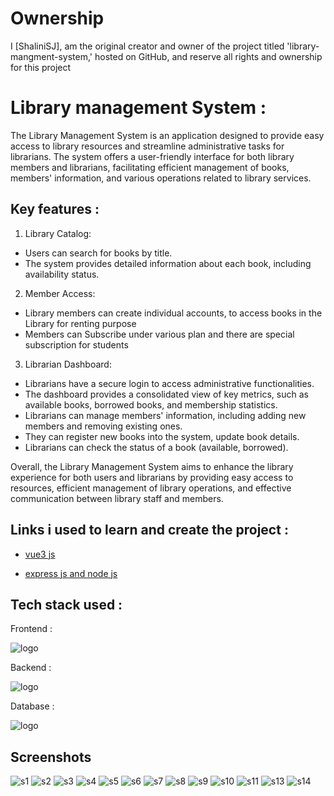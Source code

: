 # Ownership

I [ShaliniSJ], am the original creator and owner of the project titled 'library-mangment-system,' hosted on GitHub, and reserve all rights and ownership for this project

# Library management System :   

The Library Management System is an application designed to provide easy access to library resources and streamline administrative tasks for librarians. The system offers a user-friendly interface for both library members and librarians, facilitating efficient management of books, members' information, and various operations related to library services.


## Key features :

1) Library Catalog:

- Users can search for books by title.
- The system provides detailed information about each book, including availability status.

2) Member Access:

- Library members can create individual accounts, to access books in the Library for renting purpose
- Members can Subscribe under various plan and there are special subscription for students

3) Librarian Dashboard:

- Librarians have a secure login to access administrative functionalities.
- The dashboard provides a consolidated view of key metrics, such as available books, borrowed books, and membership statistics.
- Librarians can manage members' information, including adding new members and removing existing ones.
- They can register new books into the system, update book details.
- Librarians can check the status of a book (available, borrowed).

Overall, the Library Management System aims to enhance the library experience for both users and librarians by providing easy access to resources, efficient management of library operations, and effective communication between library staff and members.

## Links i used to learn and create the project :

- [vue3 js](https://www.youtube.com/playlist?list=PL4cUxeGkcC9hYYGbV60Vq3IXYNfDk8At1)

- [express js and node js](https://youtu.be/TNV0_7QRDwY)



## Tech stack used :

Frontend :

![logo](https://skillicons.dev/icons?i=vue,bootstrap,css,html&theme=dark)

Backend :

![logo](https://skillicons.dev/icons?i=nodejs,express&theme=dark)

Database :

![logo](https://skillicons.dev/icons?i=mysql&theme=dark)

## Screenshots

![s1](https://github.com/ShaliniSJ/library-mangment-system/assets/115527635/51622caa-6ffc-46ad-b7a2-4befaa60efe1)
![s2](https://github.com/ShaliniSJ/library-mangment-system/assets/115527635/114a1604-985c-4065-8488-397fbebd024e)
![s3](https://github.com/ShaliniSJ/library-mangment-system/assets/115527635/8dbc72a0-bdbf-4fac-b521-796266e19296)
![s4](https://github.com/ShaliniSJ/library-mangment-system/assets/115527635/8415dba2-5a7c-4b8b-80f6-2ca82c207dff)
![s5](https://github.com/ShaliniSJ/library-mangment-system/assets/115527635/b5f4cb06-64df-4eee-af24-dab0f544676e)
![s6](https://github.com/ShaliniSJ/library-mangment-system/assets/115527635/c8235e25-4374-41d4-b76d-f6506d2dad8b)
![s7](https://github.com/ShaliniSJ/library-mangment-system/assets/115527635/cdcca390-0551-497d-816e-f469a0aab9b3)
![s8](https://github.com/ShaliniSJ/library-mangment-system/assets/115527635/ff7c6fae-5227-4412-ad26-d529b8ed68c7)
![s9](https://github.com/ShaliniSJ/library-mangment-system/assets/115527635/2b19effd-380a-4624-a36f-f7c06459c90b)
![s10](https://github.com/ShaliniSJ/library-mangment-system/assets/115527635/24a289e0-541c-4589-9ec2-1ce0d7dff42c)
![s11](https://github.com/ShaliniSJ/library-mangment-system/assets/115527635/bd7f0853-ac7f-4a44-8d99-7550638a3754)
![s13](https://github.com/ShaliniSJ/library-mangment-system/assets/115527635/727c4799-273c-4898-aec1-4348cbe3a5c0)
![s14](https://github.com/ShaliniSJ/library-mangment-system/assets/115527635/8f84155b-81d1-40b7-982e-e45d903f9356)

